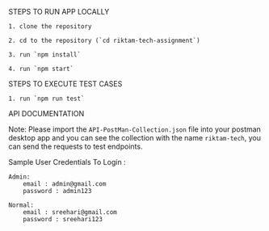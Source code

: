 STEPS TO RUN APP LOCALLY

    1. clone the repository

    2. cd to the repository (`cd riktam-tech-assignment`)
    
    3. run `npm install`
    
    4. run `npm start`


STEPS TO EXECUTE TEST CASES

    1. run `npm run test`

API DOCUMENTATION

Note: Please import the `API-PostMan-Collection.json` file into your postman desktop app and you can see the collection with the name `riktam-tech`, you can send the requests to test endpoints.

Sample User Credentials To Login :

    Admin:
        email : admin@gmail.com
        password : admin123

    Normal:
        email : sreehari@gmail.com
        password : sreehari123
